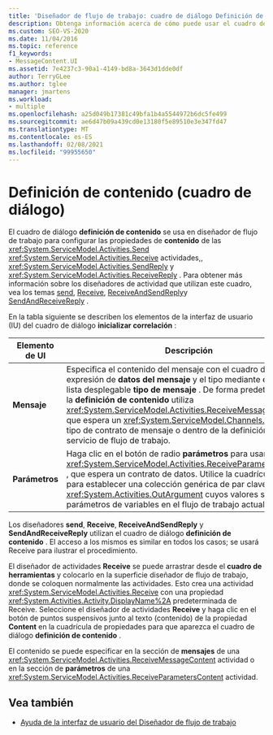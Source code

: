 ```yaml
---
title: 'Diseñador de flujo de trabajo: cuadro de diálogo Definición de contenido'
description: Obtenga información acerca de cómo puede usar el cuadro de diálogo Definición de contenido para configurar las propiedades de contenido de las actividades de envío, recepción, SendReply y ReceiveReply.
ms.custom: SEO-VS-2020
ms.date: 11/04/2016
ms.topic: reference
f1_keywords:
- MessageContent.UI
ms.assetid: 7e4237c3-90a1-4149-bd8a-3643d1dde0df
author: TerryGLee
ms.author: tglee
manager: jmartens
ms.workload:
- multiple
ms.openlocfilehash: a25d049b17381c49bfa1b4a5544972b6dc5fe499
ms.sourcegitcommit: ae6d47b09a439cd0e13180f5e89510e3e347fd47
ms.translationtype: MT
ms.contentlocale: es-ES
ms.lasthandoff: 02/08/2021
ms.locfileid: "99955650"
---
```

# <a name="content-definition-dialog-box"></a>Definición de contenido (cuadro de diálogo)

El cuadro de diálogo **definición de contenido** se usa en diseñador de flujo de trabajo para configurar las propiedades de **contenido** de las <xref:System.ServiceModel.Activities.Send> <xref:System.ServiceModel.Activities.Receive> actividades,, <xref:System.ServiceModel.Activities.SendReply> y <xref:System.ServiceModel.Activities.ReceiveReply> . Para obtener más información sobre los diseñadores de actividad que utilizan este cuadro, vea los temas [send](../workflow-designer/send-activity-designer.md), [Receive](../workflow-designer/receive-activity-designer.md), [ReceiveAndSendReply](../workflow-designer/receiveandsendreply-template-designer.md)y [SendAndReceiveReply](../workflow-designer/sendandreceivereply-template-designer.md) .

En la tabla siguiente se describen los elementos de la interfaz de usuario (IU) del cuadro de diálogo **inicializar correlación** :

|Elemento de UI|Descripción|
|-|-----------------|
|**Mensaje**|Especifica el contenido del mensaje con el cuadro de texto expresión de **datos del mensaje** y el tipo mediante el cuadro de lista desplegable **tipo de mensaje** . De forma predeterminada, la **definición de contenido** utiliza <xref:System.ServiceModel.Activities.ReceiveMessageContent> , que espera un <xref:System.ServiceModel.Channels.Message> tipo de contrato de mensaje o dentro de la definición del servicio de flujo de trabajo.|
|**Parámetros**|Haga clic en el botón de radio **parámetros** para usar <xref:System.ServiceModel.Activities.ReceiveParametersContent> , que espera un contrato de datos. Utilice la cuadrícula de datos para establecer una colección genérica de par clave-valor <xref:System.Activities.OutArgument> cuyos valores se asignen a parámetros de variables en el flujo de trabajo actual.|

Los diseñadores **send**, **Receive**, **ReceiveAndSendReply** y **SendAndReceiveReply** utilizan el cuadro de diálogo **definición de contenido** . El acceso a los mismos es similar en todos los casos; se usará Receive para ilustrar el procedimiento.

El diseñador de actividades **Receive** se puede arrastrar desde el **cuadro de herramientas** y colocarlo en la superficie diseñador de flujo de trabajo, donde se coloquen normalmente las actividades. Esto crea una actividad <xref:System.ServiceModel.Activities.Receive> con una propiedad <xref:System.Activities.Activity.DisplayName%2A> predeterminada de Receive. Seleccione el diseñador de actividades **Receive** y haga clic en el botón de puntos suspensivos junto al texto (contenido) de la propiedad **Content** en la cuadrícula de propiedades para que aparezca el cuadro de diálogo **definición de contenido** .

El contenido se puede especificar en la sección de **mensajes** de una <xref:System.ServiceModel.Activities.ReceiveMessageContent> actividad o en la sección de **parámetros** de una <xref:System.ServiceModel.Activities.ReceiveParametersContent> actividad.

## <a name="see-also"></a>Vea también

- [Ayuda de la interfaz de usuario del Diseñador de flujo de trabajo](browse-and-select-a-dotnet-type-dialog-box.md)